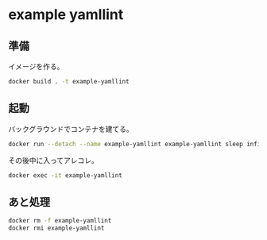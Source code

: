 # example yamllint

## 準備

イメージを作る。

```bash
docker build . -t example-yamllint
```

## 起動

バックグラウンドでコンテナを建てる。

```bash
docker run --detach --name example-yamllint example-yamllint sleep infinity
```

その後中に入ってアレコレ。

```bash
docker exec -it example-yamllint
```

## あと処理

```bash
docker rm -f example-yamllint
docker rmi example-yamllint
```
